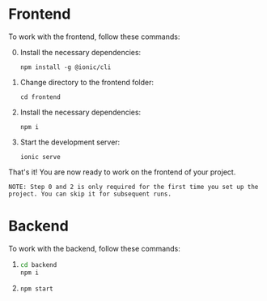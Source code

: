 # Frontend

To work with the frontend, follow these commands:

0. Install the necessary dependencies:
    ```
    npm install -g @ionic/cli
    ```

1. Change directory to the frontend folder:
    ```
    cd frontend
    ```

2. Install the necessary dependencies:
    ```
    npm i
    ```

3. Start the development server:
    ```
    ionic serve
    ```

That's it! You are now ready to work on the frontend of your project.

```
NOTE: Step 0 and 2 is only required for the first time you set up the project. You can skip it for subsequent runs.
```

# Backend

To work with the backend, follow these commands:

1. ```bash
   cd backend
   npm i
   ```
2. ```bash
   npm start
   ```

